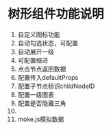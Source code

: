 # 树形组件功能说明

1. 自定义图标功能
2. 自动勾选状态，可配置
3. 自动展开一级
4. 可配置缩进
5. 点击节点返回数据
6. 配置传入defaultProps
7. 配置子节点标识childNodeID
8. 配置一级图表
9. 配置是否隐藏三角
10. 
11. moke.js模拟数据
